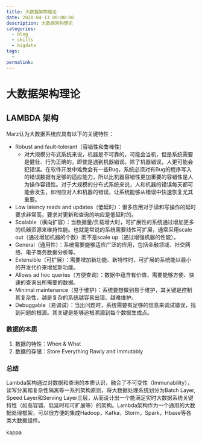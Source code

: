 ```yaml
---
title: 大数据架构理论
date: 2020-04-13 00:00:00
description: 大数据架构理论
categories: 
  - blog
  - skills
  - bigdata
tags: 
  - 
permalink:
---
```

# 大数据架构理论

## LAMBDA 架构
Marz认为大数据系统应具有以下的关键特性：

- Robust and fault-tolerant（容错性和鲁棒性）
    + 对大规模分布式系统来说，机器是不可靠的，可能会当机，但是系统需要是健壮、行为正确的，即使是遇到机器错误。除了机器错误，人更可能会犯错误。在软件开发中难免会有一些Bug，系统必须对有Bug的程序写入的错误数据有足够的适应能力，所以比机器容错性更加重要的容错性是人为操作容错性。对于大规模的分布式系统来说，人和机器的错误每天都可能会发生，如何应对人和机器的错误，让系统能够从错误中快速恢复尤其重要。
- Low latency reads and updates（低延时）：很多应用对于读和写操作的延时要求非常高，要求对更新和查询的响应是低延时的。
- Scalable（横向扩容）：当数据量/负载增大时，可扩展性的系统通过增加更多的机器资源来维持性能。也就是常说的系统需要线性可扩展，通常采用scale out（通过增加机器的个数）而不是scale up（通过增强机器的性能）。
- General（通用性）：系统需要能够适应广泛的应用，包括金融领域、社交网络、电子商务数据分析等。
- Extensible（可扩展）：需要增加新功能、新特性时，可扩展的系统能以最小的开发代价来增加新功能。
- Allows ad hoc queries（方便查询）：数据中蕴含有价值，需要能够方便、快速的查询出所需要的数据。
- Minimal maintenance（易于维护）：系统要想做到易于维护，其关键是控制其复杂性，越是复杂的系统越容易出错、越难维护。
- Debuggable（易调试）：当出问题时，系统需要有足够的信息来调试错误，找到问题的根源。其关键是能够追根溯源到每个数据生成点。


### 数据的本质
1. 数据的特性：When & What
2. 数据的存储：Store Everything Rawly and Immutably

### 总结
Lambda架构通过对数据和查询的本质认识，融合了不可变性（Immunability），读写分离和复杂性隔离等一系列架构原则，将大数据处理系统划分为Batch Layer, Speed Layer和Serving Layer三层，从而设计出一个能满足实时大数据系统关键特性（如高容错、低延时和可扩展等）的架构。Lambda架构作为一个通用的大数据处理框架，可以很方便的集成Hadoop，Kafka，Storm，Spark，Hbase等各类大数据组件。


kappa